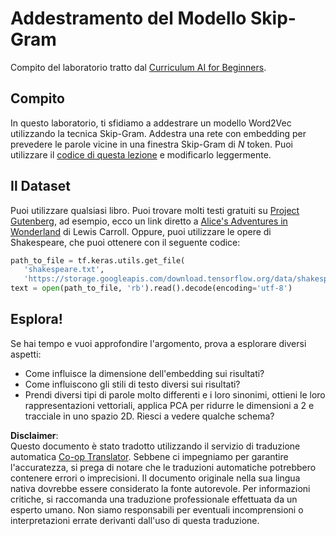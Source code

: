 <!--
CO_OP_TRANSLATOR_METADATA:
{
  "original_hash": "5130f01fdc5ebb83032b23d489027aac",
  "translation_date": "2025-08-26T06:58:01+00:00",
  "source_file": "lessons/5-NLP/15-LanguageModeling/lab/README.md",
  "language_code": "it"
}
-->
# Addestramento del Modello Skip-Gram

Compito del laboratorio tratto dal [Curriculum AI for Beginners](https://github.com/microsoft/ai-for-beginners).

## Compito

In questo laboratorio, ti sfidiamo a addestrare un modello Word2Vec utilizzando la tecnica Skip-Gram. Addestra una rete con embedding per prevedere le parole vicine in una finestra Skip-Gram di $N$ token. Puoi utilizzare il [codice di questa lezione](../../../../../../lessons/5-NLP/15-LanguageModeling/CBoW-TF.ipynb) e modificarlo leggermente.

## Il Dataset

Puoi utilizzare qualsiasi libro. Puoi trovare molti testi gratuiti su [Project Gutenberg](https://www.gutenberg.org/), ad esempio, ecco un link diretto a [Alice's Adventures in Wonderland](https://www.gutenberg.org/files/11/11-0.txt) di Lewis Carroll. Oppure, puoi utilizzare le opere di Shakespeare, che puoi ottenere con il seguente codice:

```python
path_to_file = tf.keras.utils.get_file(
   'shakespeare.txt', 
   'https://storage.googleapis.com/download.tensorflow.org/data/shakespeare.txt')
text = open(path_to_file, 'rb').read().decode(encoding='utf-8')
```

## Esplora!

Se hai tempo e vuoi approfondire l'argomento, prova a esplorare diversi aspetti:

* Come influisce la dimensione dell'embedding sui risultati?
* Come influiscono gli stili di testo diversi sui risultati?
* Prendi diversi tipi di parole molto differenti e i loro sinonimi, ottieni le loro rappresentazioni vettoriali, applica PCA per ridurre le dimensioni a 2 e tracciale in uno spazio 2D. Riesci a vedere qualche schema?

**Disclaimer**:  
Questo documento è stato tradotto utilizzando il servizio di traduzione automatica [Co-op Translator](https://github.com/Azure/co-op-translator). Sebbene ci impegniamo per garantire l'accuratezza, si prega di notare che le traduzioni automatiche potrebbero contenere errori o imprecisioni. Il documento originale nella sua lingua nativa dovrebbe essere considerato la fonte autorevole. Per informazioni critiche, si raccomanda una traduzione professionale effettuata da un esperto umano. Non siamo responsabili per eventuali incomprensioni o interpretazioni errate derivanti dall'uso di questa traduzione.